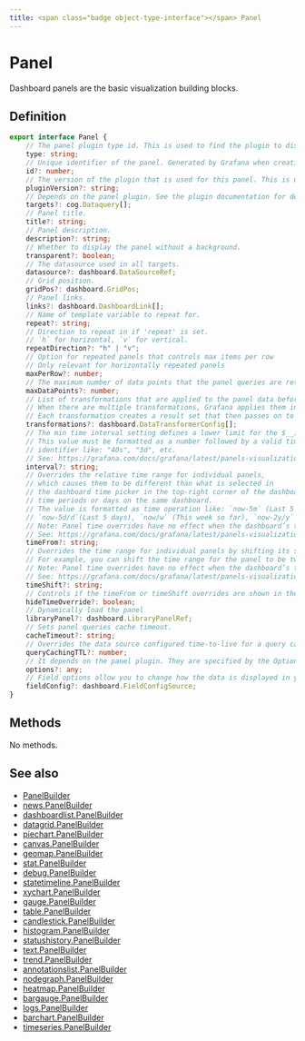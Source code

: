 ```yaml
---
title: <span class="badge object-type-interface"></span> Panel
---
```

# <span class="badge object-type-interface"></span> Panel

Dashboard panels are the basic visualization building blocks.

## Definition

```typescript
export interface Panel {
	// The panel plugin type id. This is used to find the plugin to display the panel.
	type: string;
	// Unique identifier of the panel. Generated by Grafana when creating a new panel. It must be unique within a dashboard, but not globally.
	id?: number;
	// The version of the plugin that is used for this panel. This is used to find the plugin to display the panel and to migrate old panel configs.
	pluginVersion?: string;
	// Depends on the panel plugin. See the plugin documentation for details.
	targets?: cog.Dataquery[];
	// Panel title.
	title?: string;
	// Panel description.
	description?: string;
	// Whether to display the panel without a background.
	transparent?: boolean;
	// The datasource used in all targets.
	datasource?: dashboard.DataSourceRef;
	// Grid position.
	gridPos?: dashboard.GridPos;
	// Panel links.
	links?: dashboard.DashboardLink[];
	// Name of template variable to repeat for.
	repeat?: string;
	// Direction to repeat in if 'repeat' is set.
	// `h` for horizontal, `v` for vertical.
	repeatDirection?: "h" | "v";
	// Option for repeated panels that controls max items per row
	// Only relevant for horizontally repeated panels
	maxPerRow?: number;
	// The maximum number of data points that the panel queries are retrieving.
	maxDataPoints?: number;
	// List of transformations that are applied to the panel data before rendering.
	// When there are multiple transformations, Grafana applies them in the order they are listed.
	// Each transformation creates a result set that then passes on to the next transformation in the processing pipeline.
	transformations?: dashboard.DataTransformerConfig[];
	// The min time interval setting defines a lower limit for the $__interval and $__interval_ms variables.
	// This value must be formatted as a number followed by a valid time
	// identifier like: "40s", "3d", etc.
	// See: https://grafana.com/docs/grafana/latest/panels-visualizations/query-transform-data/#query-options
	interval?: string;
	// Overrides the relative time range for individual panels,
	// which causes them to be different than what is selected in
	// the dashboard time picker in the top-right corner of the dashboard. You can use this to show metrics from different
	// time periods or days on the same dashboard.
	// The value is formatted as time operation like: `now-5m` (Last 5 minutes), `now/d` (the day so far),
	// `now-5d/d`(Last 5 days), `now/w` (This week so far), `now-2y/y` (Last 2 years).
	// Note: Panel time overrides have no effect when the dashboard’s time range is absolute.
	// See: https://grafana.com/docs/grafana/latest/panels-visualizations/query-transform-data/#query-options
	timeFrom?: string;
	// Overrides the time range for individual panels by shifting its start and end relative to the time picker.
	// For example, you can shift the time range for the panel to be two hours earlier than the dashboard time picker setting `2h`.
	// Note: Panel time overrides have no effect when the dashboard’s time range is absolute.
	// See: https://grafana.com/docs/grafana/latest/panels-visualizations/query-transform-data/#query-options
	timeShift?: string;
	// Controls if the timeFrom or timeShift overrides are shown in the panel header
	hideTimeOverride?: boolean;
	// Dynamically load the panel
	libraryPanel?: dashboard.LibraryPanelRef;
	// Sets panel queries cache timeout.
	cacheTimeout?: string;
	// Overrides the data source configured time-to-live for a query cache item in milliseconds
	queryCachingTTL?: number;
	// It depends on the panel plugin. They are specified by the Options field in panel plugin schemas.
	options?: any;
	// Field options allow you to change how the data is displayed in your visualizations.
	fieldConfig?: dashboard.FieldConfigSource;
}

```
## Methods

No methods.
## See also

 * <span class="badge builder"></span> [PanelBuilder](./builder-PanelBuilder.md)
 * <span class="badge builder"></span> [news.PanelBuilder](../news/builder-PanelBuilder.md)
 * <span class="badge builder"></span> [dashboardlist.PanelBuilder](../dashboardlist/builder-PanelBuilder.md)
 * <span class="badge builder"></span> [datagrid.PanelBuilder](../datagrid/builder-PanelBuilder.md)
 * <span class="badge builder"></span> [piechart.PanelBuilder](../piechart/builder-PanelBuilder.md)
 * <span class="badge builder"></span> [canvas.PanelBuilder](../canvas/builder-PanelBuilder.md)
 * <span class="badge builder"></span> [geomap.PanelBuilder](../geomap/builder-PanelBuilder.md)
 * <span class="badge builder"></span> [stat.PanelBuilder](../stat/builder-PanelBuilder.md)
 * <span class="badge builder"></span> [debug.PanelBuilder](../debug/builder-PanelBuilder.md)
 * <span class="badge builder"></span> [statetimeline.PanelBuilder](../statetimeline/builder-PanelBuilder.md)
 * <span class="badge builder"></span> [xychart.PanelBuilder](../xychart/builder-PanelBuilder.md)
 * <span class="badge builder"></span> [gauge.PanelBuilder](../gauge/builder-PanelBuilder.md)
 * <span class="badge builder"></span> [table.PanelBuilder](../table/builder-PanelBuilder.md)
 * <span class="badge builder"></span> [candlestick.PanelBuilder](../candlestick/builder-PanelBuilder.md)
 * <span class="badge builder"></span> [histogram.PanelBuilder](../histogram/builder-PanelBuilder.md)
 * <span class="badge builder"></span> [statushistory.PanelBuilder](../statushistory/builder-PanelBuilder.md)
 * <span class="badge builder"></span> [text.PanelBuilder](../text/builder-PanelBuilder.md)
 * <span class="badge builder"></span> [trend.PanelBuilder](../trend/builder-PanelBuilder.md)
 * <span class="badge builder"></span> [annotationslist.PanelBuilder](../annotationslist/builder-PanelBuilder.md)
 * <span class="badge builder"></span> [nodegraph.PanelBuilder](../nodegraph/builder-PanelBuilder.md)
 * <span class="badge builder"></span> [heatmap.PanelBuilder](../heatmap/builder-PanelBuilder.md)
 * <span class="badge builder"></span> [bargauge.PanelBuilder](../bargauge/builder-PanelBuilder.md)
 * <span class="badge builder"></span> [logs.PanelBuilder](../logs/builder-PanelBuilder.md)
 * <span class="badge builder"></span> [barchart.PanelBuilder](../barchart/builder-PanelBuilder.md)
 * <span class="badge builder"></span> [timeseries.PanelBuilder](../timeseries/builder-PanelBuilder.md)

